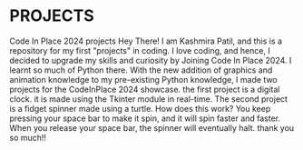 # PROJECTS
 Code In Place 2024 projects
Hey There! I am Kashmira Patil, and this is a repository for my first "projects" in coding. I love coding, and hence, I decided to upgrade my skills and curiosity by Joining Code In Place 2024. I learnt so much of Python there. With the new addition of graphics and animation knowledge to my pre-existing Python knowledge, I made two projects for the CodeInPlace 2024 showcase.
the first project is a digital clock. it is made using the Tkinter module in real-time.
The second project is a fidget spinner made using a turtle. How does this work? You keep pressing your space bar to make it spin, and it will spin faster and faster. When you release your space bar, the spinner will eventually halt. 
thank you so much!!
